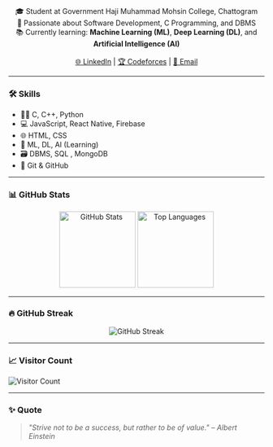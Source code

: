 <!-- Animated name using HTML -->
<h1 align="center">
  <marquee behavior="scroll" direction="left">👋 Hi, I'm Muhammad Shibli</marquee>
</h1>

<p align="center">
  🎓 Student at Government Haji Muhammad Mohsin College, Chattogram  
  <br/>
  💼 Passionate about Software Development, C Programming, and DBMS  
  <br/>
  📚 Currently learning: <strong>Machine Learning (ML)</strong>, <strong>Deep Learning (DL)</strong>, and <strong>Artificial Intelligence (AI)</strong>
  <br/><br/>
  <a href="https://your_linkedin_url](https://www.linkedin.com/in/muhammad-shibli-34baa9274" target="_blank">🌐 LinkedIn</a> |
  <a href="https://codeforces.com/profile/Muhammad11" target="_blank">🏆 Codeforces</a> |
  <a href="mailto:muhammadshibli508@gmail.com">📧 Email</a>
</p>

---

### 🛠️ Skills

- 👨‍💻 C, C++, Python  
- 💻 JavaScript, React Native, Firebase  
- 🌐 HTML, CSS  
- 🧠 ML, DL, AI (Learning)  
- 🗃️ DBMS, SQL , MongoDB
- 🔧 Git & GitHub

---

### 📊 GitHub Stats

<p align="center">
  <img src="https://github-readme-stats.vercel.app/api?username=muhammadshibli&show_icons=true&theme=radical" alt="GitHub Stats" height="150"/>
  <img src="https://github-readme-stats.vercel.app/api/top-langs/?username=muhammadshibli&layout=compact&theme=radical" alt="Top Languages" height="150"/>
</p>

---

### 🔥 GitHub Streak

<p align="center">
  <img src="https://streak-stats.demolab.com?user=muhammadshibli&theme=radical&hide_border=true" alt="GitHub Streak" />
</p>

---

### 📈 Visitor Count

![Visitor Count](https://komarev.com/ghpvc/?username=muhammadshibli&label=Profile%20Views&color=0e75b6&style=flat)

---

### ✨ Quote

> _"Strive not to be a success, but rather to be of value." – Albert Einstein_
